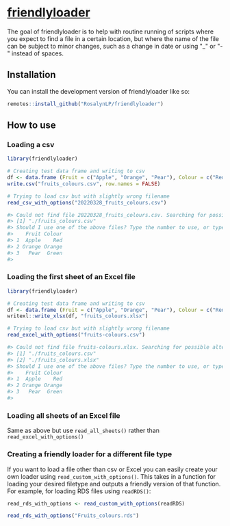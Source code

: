[friendlyloader](https://github.com/RosalynLP/friendlyloader/) 
========

The goal of friendlyloader is to help with routine running of scripts 
where you expect to find a file in a certain location, but where the
name of the file can be subject to minor changes, such as a change in 
date or using "_" or "-" instead of spaces.

## Installation

You can install the development version of friendlyloader like so:

``` r
remotes::install_github("RosalynLP/friendlyloader")
```

## How to use

### Loading a csv 
``` r
library(friendlyloader)

# Creating test data frame and writing to csv
df <- data.frame (Fruit = c("Apple", "Orange", "Pear"), Colour = c("Red", "Orange", "Green"))
write.csv("fruits_colours.csv", row.names = FALSE)

# Trying to load csv but with slightly wrong filename
read_csv_with_options("20220328_fruits_colours.csv")

#> Could not find file 20220328_fruits_colours.csv. Searching for possible alternatives.
#> [1] "./fruits_colours.csv"
#> Should I use one of the above files? Type the number to use, or type 'No' and press Enter.     1
#>    Fruit Colour
#> 1  Apple    Red
#> 2 Orange Orange
#> 3   Pear  Green
#> 

```

### Loading the first sheet of an Excel file
``` r
library(friendlyloader)

# Creating test data frame and writing to csv
df <- data.frame (Fruit = c("Apple", "Orange", "Pear"), Colour = c("Red", "Orange", "Green"))
writexl::write_xlsx(df, "fruits_colours.xlsx")

# Trying to load csv but with slightly wrong filename
read_excel_with_options("fruits-colours.csv")

#> Could not find file fruits-colours.xlsx. Searching for possible alternatives.
#> [1] "./fruits_colours.csv"
#> [2] "./fruits_colours.xlsx"
#> Should I use one of the above files? Type the number to use, or type 'No' and press Enter.     2
#>    Fruit Colour
#> 1  Apple    Red
#> 2 Orange Orange
#> 3   Pear  Green
#> 

```

### Loading all sheets of an Excel file

Same as above but use `read_all_sheets()` rather than `read_excel_with_options()`

### Creating a friendly loader for a different file type

If you want to load a file other than csv or Excel you can easily create your own loader 
using `read_custom_with_options()`. This takes in a function for loading your desired filetype
and outputs a friendly version of that function. For example, for loading RDS files using `readRDS()`:

```r
read_rds_with_options <- read_custom_with_options(readRDS)

read_rds_with_options("Fruits_colours.rds")

```



